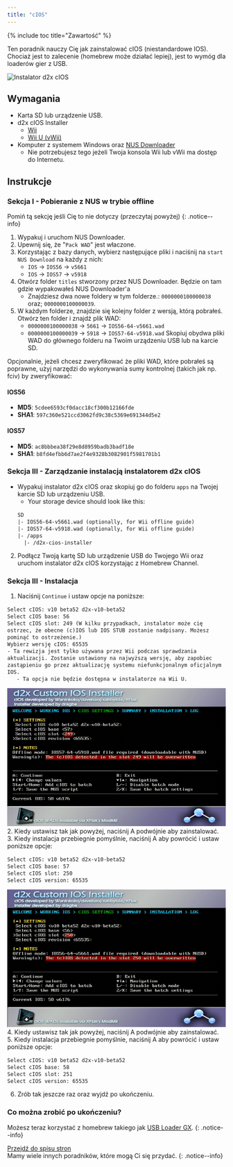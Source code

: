 ```yaml
---
title: "cIOS"
---
```


{% include toc title="Zawartość" %}

Ten poradnik nauczy Cię jak zainstalować cIOS (niestandardowe IOS). Chociaż jest to zalecenie (homebrew może działać lepiej), jest to wymóg dla loaderów gier z USB.

![Instalator d2x cIOS](/images/cIOS.png)

## Wymagania
- Karta SD lub urządzenie USB.
- d2x cIOS Installer
   - [Wii](https://sites.google.com/site/completesg/backup-launchers/installation/d2x-cIOS-Installer-Wii.zip?attredirects=0&d=1)
   - [Wii U (vWii)](https://sites.google.com/site/completesg/backup-launchers/installation/d2x-cIOS-Installer-vWii.zip?attredirects=0&d=1)
- Komputer z systemem Windows oraz [NUS Downloader](https://sites.google.com/site/completesg/useful-tools/nus-downloader/NUSDownloader_v19.zip?attredirects=0&d=1)
   - Nie potrzebujesz tego jeżeli Twoja konsola Wii lub vWii ma dostęp do Internetu.

## Instrukcje
### Sekcja I - Pobieranie z NUS w trybie offline

Pomiń tą sekcję jeśli Cię to nie dotyczy (przeczytaj powyżej)
{: .notice--info}

1. Wypakuj i uruchom NUS Downloader.
2. Upewnij się, że "`Pack WAD`" jest właczone.
3. Korzystając z bazy danych, wybierz następujące pliki i naciśnij na `start NUS Download` na każdy z nich:
   - `IOS` -> `IOS56` -> `v5661`
   - `IOS` -> `IOS57` -> `v5918`
4. Otwórz folder `titles` stworzony przez NUS Downloader. Będzie on tam gdzie wypakowałeś NUS Downloader'a
   - Znajdziesz dwa nowe foldery w tym folderze.: `0000000100000038` oraz; `0000000100000039`.
5. W każdym folderze, znajdzie się kolejny folder z wersją, którą pobrałeś. Otwórz ten folder i znajdź plik WAD:
   - `0000000100000038` -> `5661` -> `IOS56-64-v5661.wad`
   - `0000000100000039` -> `5918` -> `IOS57-64-v5918.wad` Skopiuj obydwa pliki WAD do głównego folderu na Twoim urządzeniu USB lub na karcie SD.

Opcjonalnie, jeżeli chcesz zweryfikować że pliki WAD, które pobrałeś są poprawne, użyj narzędzi do wykonywania sumy kontrolnej (takich jak np. fciv) by zweryfikować:

#### IOS56
 - **MD5**: `5cdee6593cf0dacc18cf300b12166fde`
 - **SHA1**: `597c360e521ccd3062fd9c38c5369e691344d5e2`
#### IOS57
 - **MD5**: `ac8bbbea38f29e8d8959badb3badf18e`
 - **SHA1**: `b8fd4efbb6d7ae2f4e9328b3082901f5981701b1`

### Sekcja III - Zarządzanie instalacją instalatorem d2x cIOS

- Wypakuj instalator d2x cIOS oraz skopiuj go do folderu `apps` na Twojej karcie SD lub urządzeniu USB.
   - Your storage device should look like this:
   ```
   SD
   |- IOS56-64-v5661.wad (optionally, for Wii offline guide)
   |- IOS57-64-v5918.wad (optionally, for Wii offline guide)
   |- /apps
     |- /d2x-cios-installer
   ```
2. Podłącz Twoją kartę SD lub urządzenie USB do Twojego Wii oraz uruchom instalator d2x cIOS korzystając z Homebrew Channel.

### Sekcja III - Instalacja

1. Naciśnij `Continue` i ustaw opcje na poniższe:
```
Select cIOS: v10 beta52 d2x-v10-beta52
Select cIOS base: 56
Select cIOS slot: 249 (W kilku przypadkach, instalator może cię ostrzec, że obecne (c)IOS lub IOS STUB zostanie nadpisany. Możesz pominąć to ostrzeżenie.)
Wybierz wersję cIOS: 65535
- Ta rewizja jest tylko używana przez Wii podczas sprawdzania aktualizacji. Zostanie ustawiony na najwyższą wersję, aby zapobiec zastąpieniu go przez aktualizację systemu niefunkcjonalnym oficjalnym IOS. 
   - Ta opcja nie będzie dostępna w instalatorze na Wii U.
```
![Zainstaluj cIOS 249](/images/Wii/Install249.png)
2. Kiedy ustawisz tak jak powyżej, naciśnij A podwójnie aby zainstalować.
3. Kiedy instalacja przebiegnie pomyślnie, naciśnij A aby powrócić i ustaw poniższe opcje:
```
Select cIOS: v10 beta52 d2x-v10-beta52
Select cIOS base: 57
Select cIOS slot: 250
Select cIOS version: 65535
```
![Zainstaluj cIOS 250](/images/Wii/Install250.png)
4. Kiedy ustawisz tak jak powyżej, naciśnij A podwójnie aby zainstalować.
5. Kiedy instalacja przebiegnie pomyślnie, naciśnij A aby powrócić i ustaw poniższe opcje:
```
Select cIOS: v10 beta52 d2x-v10-beta52
Select cIOS base: 58
Select cIOS slot: 251
Select cIOS version: 65535
```
6. Zrób tak jeszcze raz oraz wyjdź po ukończeniu.

### Co można zrobić po ukończeniu?

Możesz teraz korzystać z homebrew takiego jak [USB Loader GX](usbloadergx).
{: .notice--info}

[Przejdź do spisu stron](site-navigation)<br> Mamy wiele innych poradników, które mogą Ci się przydać.
{: .notice--info}
